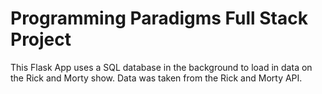 # Programming Paradigms Full Stack Project
This Flask App uses a SQL database in the background to load in data on the Rick and Morty show. Data was taken from the Rick and Morty API. 
